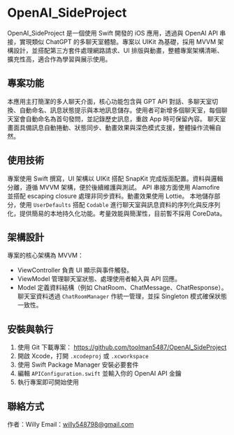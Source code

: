 # OpenAI_SideProject
OpenAI_SideProject 是一個使用 Swift 開發的 iOS 應用，透過與 OpenAI API 串接，實現類似 ChatGPT 的多聊天室體驗。專案以 UIKit 為基礎，採用 MVVM 架構設計，並搭配第三方套件處理網路請求、UI 排版與動畫，整體專案架構清晰、擴充性高，適合作為學習與展示使用。

## 專案功能
本應用主打簡潔的多人聊天介面，核心功能包含與 GPT API 對話、多聊天室切換、自動命名、訊息狀態提示與本地訊息儲存。使用者可新增多個聊天室，每個聊天室會自動命名為首句發問，並記錄歷史訊息，重啟 App 時可保留內容。
聊天室畫面具備訊息自動捲動、狀態同步、動畫效果與深色模式支援，整體操作流暢自然。

## 使用技術
專案使用 Swift 撰寫，UI 架構以 UIKit 搭配 SnapKit 完成版面配置。資料與邏輯分離，遵循 MVVM 架構，便於後續維護與測試。
API 串接方面使用 Alamofire 並搭配 escaping closure 處理非同步資料。動畫效果使用 Lottie。
本地儲存部分，使用 `UserDefaults` 搭配 `Codable` 進行聊天室與訊息資料的序列化與反序列化，提供簡易的本地持久化功能。考量效能與簡潔性，目前暫不採用 CoreData。

## 架構設計
專案的核心架構為 MVVM：
- ViewController 負責 UI 顯示與事件觸發。
- ViewModel 管理聊天室狀態、處理使用者輸入與 API 回應。
- Model 定義資料結構（例如 ChatRoom、ChatMessage、ChatResponse）。
聊天室資料透過 `ChatRoomManager` 作統一管理，並採 Singleton 模式確保狀態一致性。

## 安裝與執行
1. 使用 Git 下載專案：
https://github.com/toolman5487/OpenAI_SideProject
2. 開啟 Xcode，打開 `.xcodeproj` 或 `.xcworkspace`
3. 使用 Swift Package Manager 安裝必要套件
4. 編輯 `APIConfiguration.swift` 並輸入你的 OpenAI API 金鑰
5. 執行專案即可開始使用

## 聯絡方式
作者：Willy
Email：willy548798@gmail.com
